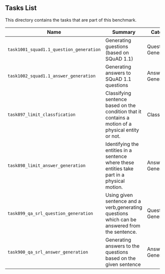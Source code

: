## Tasks List 

This directory contains the tasks that are part of this benchmark. 


Name | Summary | Category
---- | ----------- | --------
`task1001_squad1.1_question_generation` | Generating guestions (based on SQuAD 1.1) | Question Generation  
`task1002_squad1.1_answer_generation` | Generating answers to SQuAD 1.1 questions | Answer Generation
`task897_limit_classfication` | Classifying sentence based on the condition that it contains a motion of a physical entity or not.| Classfication
`task898_limit_answer_generation` | Identifying the entities in a sentence where these entities take part in a physical motion. | Answer Generation
`task899_qa_srl_question_generation` | Using given sentence and a verb,generating questions which can be answered from the sentence. | Question Generation
`task900_qa_srl_answer_generation` | Generating answers to the questions based on the given sentence| Answer Generation
